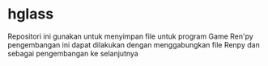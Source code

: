 # hglass
Repositori ini gunakan untuk menyimpan file untuk program Game Ren'py
pengembangan ini dapat dilakukan dengan menggabungkan file Renpy dan sebagai pengembangan ke selanjutnya
